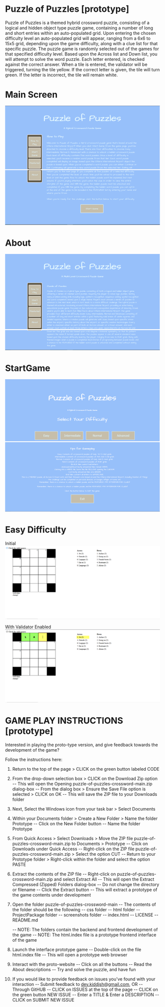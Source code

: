 # Puzzle of Puzzles [prototype]

Puzzle of Puzzles is a themed hybrid crossword puzzle, consisting of a logical and hidden object type puzzle game, containing a number of long and short entries within an auto-populated grid. Upon entering the chosen difficulty level an auto-populated grid will appear, ranging from a 6x6 to 15x5 grid, depending upon the game difficulty, along with a clue list for that specific puzzle. The puzzle game is randomly selected out of the games for that specified difficulty level. Based upon the Across list and Down list, you will attempt to solve the word puzzle. Each letter entered, is checked against the correct answer. When a tile is entered, the validator will be triggered, turning the tile yellow. If the correct letter is given, the tile will turn green. If the letter is incorrect, the tile will remain white.

# Main Screen

![Main[1]](https://raw.githubusercontent.com/teamc-ohare/puzzle-of-puzzles-crossword/main/screenshots/Main%5B1%5D.PNG)
![Main[2]](https://raw.githubusercontent.com/teamc-ohare/puzzle-of-puzzles-crossword/main/screenshots/Main%5B2%5D.PNG)

# About

![About[1]](https://raw.githubusercontent.com/teamc-ohare/puzzle-of-puzzles-crossword/main/screenshots/About%5B1%5D.PNG)
![About[2]](https://raw.githubusercontent.com/teamc-ohare/puzzle-of-puzzles-crossword/main/screenshots/About%5B2%5D.PNG)

# StartGame

![StartGame[1]](https://raw.githubusercontent.com/teamc-ohare/puzzle-of-puzzles-crossword/main/screenshots/StartGame%5B1%5D.PNG)
![StartGame[2]](https://raw.githubusercontent.com/teamc-ohare/puzzle-of-puzzles-crossword/main/screenshots/StartGame%5B2%5D.PNG)

# Easy Difficulty

Initial
![Easy[1]](https://raw.githubusercontent.com/teamc-ohare/puzzle-of-puzzles-crossword/main/screenshots/Easy%5B1%5D.PNG)

With Validator Enabled
![Easy[2]](https://raw.githubusercontent.com/teamc-ohare/puzzle-of-puzzles-crossword/main/screenshots/Easy%5B2%5D.PNG)

# GAME PLAY INSTRUCTIONS [prototype]

Interested in playing the proto-type version, and give feedback towards the development of the game?

Follow the instructions here:

1. Return to the top of the page > CLICK on the green button labeled CODE
2. From the drop-down selection box > CLICK on the Download Zip option
    -- This will open the Opening puzzle-of-puzzles-crossword-main.zip dialog-box
    -- From the dialog box > Ensure the Save File option is selected > CLICK on OK
    -- This will save the ZIP file to your Downloads folder

3. Next, Select the Windows icon from your task bar > Select Documents
4. Within your Documents folder > Create a New Folder > Name the folder Prototype 
    -- Click on the New Folder button
    -- Name the folder Prototype
5. From Quick Access > Select Downloads > Move the ZIP file puzzle-of-puzzles-crossword-main.zip to Documents > Prototype
    -- Click on Downloads under Quick Access
    -- Right-click on the ZIP file puzzle-of-puzzles-crossword-main.zip > Select the option CUT
    -- Return to your Prototype folder > Right-click within the folder and select the option PASTE
6. Extract the contents of the ZIP file
    -- Right-click on puzzle-of-puzzles-crossword-main.zip and select Extract All
    -- This will open the Extract Compressed (Zipped) Folders dialog-box
        -- Do not change the directory or filename
        -- Click the Extract button
        -- This will extract a prototype of the game contents under development
7. Open the folder puzzle-of-puzzles-crossword-main
    -- The contents of the folder should be the following
        -- css folder
	      -- html folder
	      -- ProjectPackage folder
	      -- screenshots folder
	      -- index.html
	      -- LICENSE
	      -- README.md
	
    -- NOTE: The folders contain the backend and frontend development of the game
	  -- NOTE: The html.index file is a prototype frontend interface of the game
8. Launch the interface prototype game 
    -- Double-click on the file html.index file
        -- This will open a prototype web browser
9. Interact with the proto-website
    -- Click on all the buttons
    -- Read the About descriptions 
    -- Try and solve the puzzle, and have fun
10. If you would like to provide feedback on issues you've found with your interaction
      -- Submit feedback to dev.kiddjsh@gmail.com, OR
      -- Through GitHUB
          -- CLICK on ISSUES at the top of the page
          -- CLICK on the green button NEW ISSUE
          -- Enter a TITLE & Enter a DESCRIPTION
          -- CLICK on SUBMIT NEW ISSUE   

